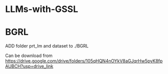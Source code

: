 # LLMs-with-GSSL

# BGRL
ADD folder prt_lm and dataset to ./BGRL

Can be download from https://drive.google.com/drive/folders/105qHQN4nOYkV8aGJqrHw5pyK8fpAUBCH?usp=drive_link
